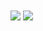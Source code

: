 

<!--
**eliuabdiel/eliuabdiel** is a ✨ _special_ ✨ repository because its `README.md` (this file) appears on your GitHub profile.

Here are some ideas to get you started:

- 🔭 I’m currently working on ...
- 🌱 I’m currently learning ...
- 👯 I’m looking to collaborate on ...
- 🤔 I’m looking for help with ...
- 💬 Ask me about ...
- 📫 How to reach me: ...
- 😄 Pronouns: ...
- ⚡ Fun fact: ...
-->

<div>
  <img align="center" style="max-width:425px;" src="https://github-readme-stats.vercel.app/api?username=eliuabdiel&show_icons=true&theme=radical">
  <img align="center" style="min-width:425px;"src="https://github-readme-stats.vercel.app/api/top-langs/?username=eliuabdiel&layout=compact&theme=radical">
</div>



